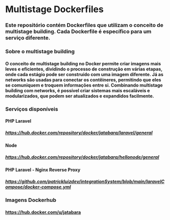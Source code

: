 # Multistage Dockerfiles
### Este repositório contém Dockerfiles que utilizam o conceito de multistage building. Cada Dockerfile é específico para um serviço diferente.

### Sobre o multistage building
#### O conceito de multistage building no Docker permite criar imagens mais leves e eficientes, dividindo o processo de construção em várias etapas, onde cada estágio pode ser construído com uma imagem diferente. Já as networks são usadas para conectar os contêineres, permitindo que eles se comuniquem e troquem informações entre si. Combinando multistage building com networks, é possível criar sistemas mais escaláveis e modularizados, que podem ser atualizados e expandidos facilmente.

### Serviços disponíveis

#### PHP Laravel
##### https://hub.docker.com/repository/docker/jatabara/laravel/general

#### Node
##### https://hub.docker.com/repository/docker/jatabara/hellonode/general

#### PHP Laravel - Nginx Reverse Proxy
##### https://github.com/patrickluizdev/integrationSystem/blob/main/laravelCompose/docker-compose.yml


### Imagens Dockerhub
#### https://hub.docker.com/u/jatabara